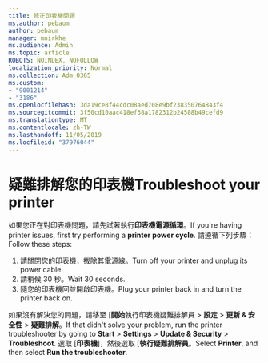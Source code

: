 ```yaml
---
title: 修正印表機問題
ms.author: pebaum
author: pebaum
manager: mnirkhe
ms.audience: Admin
ms.topic: article
ROBOTS: NOINDEX, NOFOLLOW
localization_priority: Normal
ms.collection: Adm_O365
ms.custom:
- "9001214"
- "3186"
ms.openlocfilehash: 3da19ce8f44cdc08aed708e9bf238350764843f4
ms.sourcegitcommit: 3f50cd10aac418ef38a1782312b24588b49cefd9
ms.translationtype: MT
ms.contentlocale: zh-TW
ms.lasthandoff: 11/05/2019
ms.locfileid: "37976044"
---
```

# <a name="troubleshoot-your-printer"></a><span data-ttu-id="6b0ab-102">疑難排解您的印表機</span><span class="sxs-lookup"><span data-stu-id="6b0ab-102">Troubleshoot your printer</span></span>

<span data-ttu-id="6b0ab-103">如果您正在對印表機問題，請先試著執行**印表機電源循環**。</span><span class="sxs-lookup"><span data-stu-id="6b0ab-103">If you're having printer issues, first try performing a **printer power cycle**.</span></span> <span data-ttu-id="6b0ab-104">請遵循下列步驟：</span><span class="sxs-lookup"><span data-stu-id="6b0ab-104">Follow these steps:</span></span>

1. <span data-ttu-id="6b0ab-105">請關閉您的印表機，拔除其電源線。</span><span class="sxs-lookup"><span data-stu-id="6b0ab-105">Turn off your printer and unplug its power cable.</span></span>
2. <span data-ttu-id="6b0ab-106">請稍候 30 秒。</span><span class="sxs-lookup"><span data-stu-id="6b0ab-106">Wait 30 seconds.</span></span>
3. <span data-ttu-id="6b0ab-107">隨您的印表機回並開啟印表機。</span><span class="sxs-lookup"><span data-stu-id="6b0ab-107">Plug your printer back in and turn the printer back on.</span></span>

<span data-ttu-id="6b0ab-108">如果沒有解決您的問題，請移至 [**開始**執行印表機疑難排解員 > **設定** > **更新 & 安全性** > **疑難排解**。</span><span class="sxs-lookup"><span data-stu-id="6b0ab-108">If that didn't solve your problem, run the printer troubleshooter by going to **Start** > **Settings** > **Update & Security** > **Troubleshoot**.</span></span> <span data-ttu-id="6b0ab-109">選取 [**印表機**]，然後選取 [**執行疑難排解員**。</span><span class="sxs-lookup"><span data-stu-id="6b0ab-109">Select **Printer**, and then select **Run the troubleshooter**.</span></span>